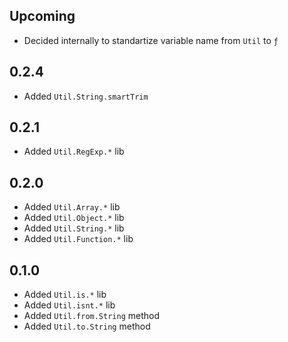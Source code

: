 ## Upcoming
* Decided internally to standartize variable name from `Util` to `ƒ`

## 0.2.4
- Added `Util.String.smartTrim`

## 0.2.1
- Added `Util.RegExp.*` lib

## 0.2.0
- Added `Util.Array.*` lib
- Added `Util.Object.*` lib
- Added `Util.String.*` lib
- Added `Util.Function.*` lib

## 0.1.0
- Added `Util.is.*` lib
- Added `Util.isnt.*` lib
- Added `Util.from.String` method
- Added `Util.to.String` method
